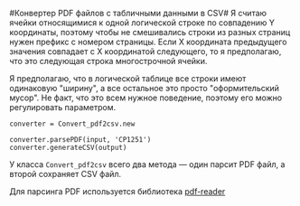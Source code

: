 #Конвертер PDF файлов с табличными данными в CSV#
Я считаю ячейки относящимися к одной логической строке по совпадению Y координаты, 
поэтому чтобы не смешивались строки из разных страниц нужен префикс с номером страницы.
Если X координата предыдущего значения совпадает с X координатой следующего,
то я предполагаю, что это следующая строка многострочной ячейки.

Я предполагаю, что в логической таблице все строки имеют одинаковую "ширину",
а все остальное это просто "оформительский мусор".
Не факт, что это всем нужное поведение, поэтому его можно регулировать параметром.


	converter = Convert_pdf2csv.new

	converter.parsePDF(input, 'CP1251')
	converter.generateCSV(output)

У класса `Convert_pdf2csv` всего два метода — один парсит PDF файл, а второй сохраняет CSV файл.

Для парсинга PDF используется библиотека [pdf-reader](https://github.com/yob/pdf-reader/)